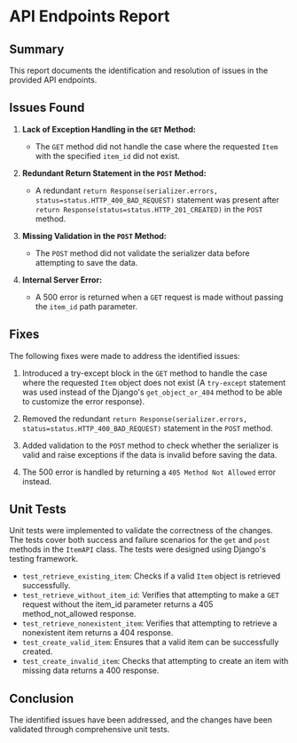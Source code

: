 # API Endpoints Report

## Summary

This report documents the identification and resolution of issues in the provided API endpoints. 

## Issues Found

1. **Lack of Exception Handling in the `GET` Method:**
   - The `GET` method did not handle the case where the requested `Item` with the specified `item_id` did not exist.

2. **Redundant Return Statement in the `POST` Method:**
   - A redundant `return Response(serializer.errors, status=status.HTTP_400_BAD_REQUEST)` statement was present after `return Response(status=status.HTTP_201_CREATED)` in the `POST` method.

3. **Missing Validation in the `POST` Method:**
   - The `POST` method did not validate the serializer data before attempting to save the data.

4. **Internal Server Error:**
   - A 500 error is returned when a `GET` request is made without passing the `item_id` path parameter.

## Fixes

The following fixes were made to address the identified issues:

1. Introduced a try-except block in the `GET` method to handle the case where the requested `Item` object does not exist (A `try-except` statement was used instead of the Django's `get_object_or_404` method to be able to customize the error response).

2. Removed the redundant `return Response(serializer.errors, status=status.HTTP_400_BAD_REQUEST)` statement in the `POST` method.

3. Added validation to the `POST` method to check whether the serializer is valid and raise exceptions if the data is invalid before saving the data.

4. The 500 error is handled by returning a `405 Method Not Allowed` error instead.

## Unit Tests

Unit tests were implemented to validate the correctness of the changes. The tests cover both success and failure scenarios for the `get` and `post` methods in the `ItemAPI` class. The tests were designed using Django's testing framework.

- `test_retrieve_existing_item`: Checks if a valid `Item` object is retrieved successfully.
- `test_retrieve_without_item_id`: Verifies that attempting to make a `GET` request without the item_id parameter returns a 405 method_not_allowed response.
- `test_retrieve_nonexistent_item`: Verifies that attempting to retrieve a nonexistent item returns a 404 response.
- `test_create_valid_item`: Ensures that a valid item can be successfully created.
- `test_create_invalid_item`: Checks that attempting to create an item with missing data returns a 400 response.

## Conclusion

The identified issues have been addressed, and the changes have been validated through comprehensive unit tests. 
